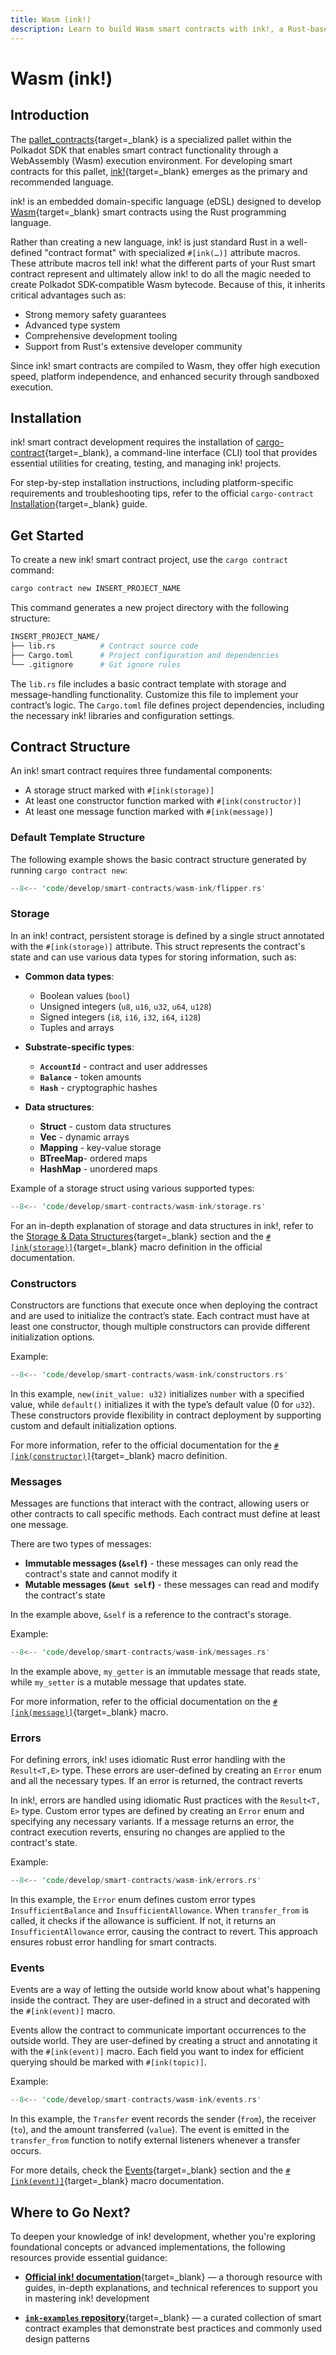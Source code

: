 ```yaml
---
title: Wasm (ink!)
description: Learn to build Wasm smart contracts with ink!, a Rust-based eDSL. Explore installation, contract structure, and key features.
---
```


# Wasm (ink!)

## Introduction

The [pallet_contracts](https://docs.rs/pallet-contracts/latest/pallet_contracts/index.html#contracts-pallet){target=\_blank} is a specialized pallet within the Polkadot SDK that enables smart contract functionality through a WebAssembly (Wasm) execution environment. For developing smart contracts for this pallet, [ink!](https://use.ink/){target=\_blank} emerges as the primary and recommended language. 

ink! is an embedded domain-specific language (eDSL) designed to develop [Wasm](https://webassembly.org/){target=\_blank} smart contracts using the Rust programming language.

Rather than creating a new language, ink! is just standard Rust in a well-defined "contract format" with specialized `#[ink(…)]` attribute macros. These attribute macros tell ink! what the different parts of your Rust smart contract represent and ultimately allow ink! to do all the magic needed to create Polkadot SDK-compatible Wasm bytecode. Because of this, it inherits critical advantages such as:

- Strong memory safety guarantees
- Advanced type system
- Comprehensive development tooling
- Support from Rust's extensive developer community

Since ink! smart contracts are compiled to Wasm, they offer high execution speed, platform independence, and enhanced security through sandboxed execution.

## Installation

ink! smart contract development requires the installation of [cargo-contract](https://github.com/use-ink/cargo-contract){target=\_blank}, a command-line interface (CLI) tool that provides essential utilities for creating, testing, and managing ink! projects.

For step-by-step installation instructions, including platform-specific requirements and troubleshooting tips, refer to the official `cargo-contract` [Installation](https://github.com/use-ink/cargo-contract?tab=readme-ov-file#installation){target=\_blank} guide.

## Get Started

To create a new ink! smart contract project, use the `cargo contract` command:

```bash
cargo contract new INSERT_PROJECT_NAME
```

This command generates a new project directory with the following structure:

```bash
INSERT_PROJECT_NAME/
├── lib.rs          # Contract source code
├── Cargo.toml      # Project configuration and dependencies
└── .gitignore      # Git ignore rules
```

The `lib.rs` file includes a basic contract template with storage and message-handling functionality. Customize this file to implement your contract’s logic. The `Cargo.toml` file defines project dependencies, including the necessary ink! libraries and configuration settings.

## Contract Structure

An ink! smart contract requires three fundamental components:

- A storage struct marked with `#[ink(storage)]`
- At least one constructor function marked with `#[ink(constructor)]`
- At least one message function marked with `#[ink(message)]`

### Default Template Structure

The following example shows the basic contract structure generated by running `cargo contract new`:

```rust
--8<-- 'code/develop/smart-contracts/wasm-ink/flipper.rs'
```

### Storage

In an ink! contract, persistent storage is defined by a single struct annotated with the `#[ink(storage)]` attribute. This struct represents the contract's state and can use various data types for storing information, such as:

- **Common data types**:

    - Boolean values (`bool`)
    - Unsigned integers (`u8`, `u16`, `u32`, `u64`, `u128`)
    - Signed integers (`i8`, `i16`, `i32`, `i64`, `i128`)
    - Tuples and arrays

- **Substrate-specific types**:

    - **`AccountId`** - contract and user addresses
    - **`Balance`** - token amounts
    - **`Hash`** - cryptographic hashes

- **Data structures**:

    - **Struct** - custom data structures
    - **Vec** - dynamic arrays
    - **Mapping** - key-value storage
    - **BTreeMap**- ordered maps
    - **HashMap** - unordered maps

Example of a storage struct using various supported types:

```rust
--8<-- 'code/develop/smart-contracts/wasm-ink/storage.rs'
```

For an in-depth explanation of storage and data structures in ink!, refer to the  [Storage & Data Structures](https://use.ink/datastructures/overview){target=\_blank} section and the [`#[ink(storage)]`](https://use.ink/macros-attributes/storage){target=\_blank} macro definition in the official documentation.

### Constructors

Constructors are functions that execute once when deploying the contract and are used to initialize the contract’s state. Each contract must have at least one constructor, though multiple constructors can provide different initialization options.

Example:

```rust
--8<-- 'code/develop/smart-contracts/wasm-ink/constructors.rs'
```

In this example, `new(init_value: u32)` initializes `number` with a specified value, while `default()` initializes it with the type’s default value (0 for `u32`). These constructors provide flexibility in contract deployment by supporting custom and default initialization options.

For more information, refer to the official documentation for the [`#[ink(constructor)]`](https://use.ink/macros-attributes/constructor){target=\_blank} macro definition.

### Messages

Messages are functions that interact with the contract, allowing users or other contracts to call specific methods. Each contract must define at least one message.

There are two types of messages:

- **Immutable messages (`&self`)** - these messages can only read the contract's state and cannot modify it
- **Mutable messages (`&mut self`)** - these messages can read and modify the contract's state

In the example above, `&self` is a reference to the contract's storage.

Example:

```rust
--8<-- 'code/develop/smart-contracts/wasm-ink/messages.rs'
```

In the example above, `my_getter` is an immutable message that reads state, while `my_setter` is a mutable message that updates state.

For more information, refer to the official documentation on the [`#[ink(message)]`](https://use.ink/macros-attributes/message){target=\_blank} macro.

### Errors

For defining errors, ink! uses idiomatic Rust error handling with the `Result<T,E>` type. These errors are user-defined by creating an `Error` enum and all the necessary types.
If an error is returned, the contract reverts

In ink!, errors are handled using idiomatic Rust practices with the `Result<T, E>` type. Custom error types are defined by creating an `Error` enum and specifying any necessary variants. If a message returns an error, the contract execution reverts, ensuring no changes are applied to the contract's state.

Example:

```rust
--8<-- 'code/develop/smart-contracts/wasm-ink/errors.rs'
```

In this example, the `Error` enum defines custom error types `InsufficientBalance` and `InsufficientAllowance`. When `transfer_from` is called, it checks if the allowance is sufficient. If not, it returns an `InsufficientAllowance` error, causing the contract to revert. This approach ensures robust error handling for smart contracts.

### Events

Events are a way of letting the outside world know about what's happening inside the contract. They are user-defined in a struct and decorated with the `#[ink(event)]` macro.

Events allow the contract to communicate important occurrences to the outside world. They are user-defined by creating a struct and annotating it with the `#[ink(event)]` macro. Each field you want to index for efficient querying should be marked with `#[ink(topic)]`.

Example:

```rust
--8<-- 'code/develop/smart-contracts/wasm-ink/events.rs'
```

In this example, the `Transfer` event records the sender (`from`), the receiver (`to`), and the amount transferred (`value`). The event is emitted in the `transfer_from` function to notify external listeners whenever a transfer occurs.

For more details, check the [Events](https://use.ink/basics/events){target=\_blank} section and the [`#[ink(event)]`](https://use.ink/macros-attributes/event){target=\_blank} macro documentation.

## Where to Go Next?

To deepen your knowledge of ink! development, whether you're exploring foundational concepts or advanced implementations, the following resources provide essential guidance:

- [**Official ink! documentation**](https://use.ink/){target=\_blank} — a thorough resource with guides, in-depth explanations, and technical references to support you in mastering ink! development

- [**`ink-examples` repository**](https://github.com/use-ink/ink-examples){target=\_blank} — a curated collection of smart contract examples that demonstrate best practices and commonly used design patterns
